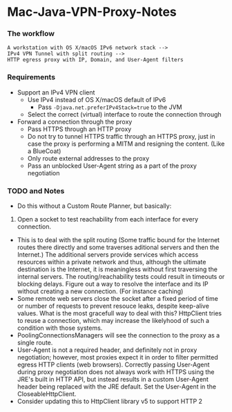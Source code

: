 # Mac-Java-VPN-Proxy-Notes
### The workflow
```
A workstation with OS X/macOS IPv6 network stack -->
IPv4 VPN Tunnel with split routing -->
HTTP egress proxy with IP, Domain, and User-Agent filters  
```

### Requirements
* Support an IPv4 VPN client
  * Use IPv4 instead of OS X/macOS default of IPv6
    * Pass ```-Djava.net.preferIPv4Stack=true``` to the JVM
  * Select the correct (virtual) interface to route the connection through
* Forward a connection through the proxy
  * Pass HTTPS through an HTTP proxy
  * Do not try to tunnel HTTPS traffic through an HTTPS proxy, just in case the
    proxy is performing a MITM and resigning the content. (Like a BlueCoat)
  * Only route external addresses to the proxy
  * Pass an unblocked User-Agent string as a part of the proxy negotiation

### TODO and Notes
* Do this without a Custom Route Planner, but basically:
 1. Open a socket to test reachability from each interface for every connection.
  * This is to deal with the split routing (Some traffic bound for the Internet routes there directly
  and some traverses aditional servers and then the Internet.) The additional
  servers provide services which access resources within a private network and
  thus, although the ultimate destination is the Internet, it is meaningless
  without first traversing the internal servers.  The routing/reachability tests
  could result in timeouts or blocking delays. Figure out a way to resolve the
  interface and its IP without creating a new connection. (For instance caching)
* Some remote web servers close the socket after a fixed period of time or number
  of requests to prevent resouce leaks, despite keep-alive values.  What is
  the most gracefull way to deal with this? HttpClient tries to reuse a
  connection, which may increase the likelyhood of such a condition with those
  systems.
* PoolingConnectionsManagers will see the connection to the proxy as a single route.
* User-Agent is not a required header, and definitely not in proxy negotiation; however, most proxies expect it in order to filter permitted egress HTTP clients (web browsers).  Correctly passing User-Agent during proxy negotiation does not always work with HTTPS using the JRE's built in HTTP API, but instead results in a custom User-Agent header being replaced with the JRE default. Set the User-Agent in the CloseableHttpClient.
* Consider updating this to HttpClient library v5 to support HTTP 2
